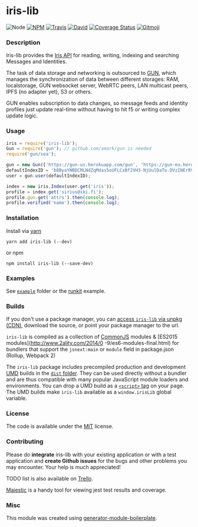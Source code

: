 # iris-lib

![Node](https://img.shields.io/node/v/iris-lib.svg?style=flat-square)
[![NPM](https://img.shields.io/npm/v/iris-lib.svg?style=flat-square)](https://www.npmjs.com/package/iris-lib)
[![Travis](https://img.shields.io/travis/irislib/iris-lib/master.svg?style=flat-square)](https://travis-ci.org/irislib/iris-lib)
[![David](https://img.shields.io/david/irislib/iris-lib.svg?style=flat-square)](https://david-dm.org/irislib/iris-lib)
[![Coverage Status](https://img.shields.io/coveralls/irislib/iris-lib.svg?style=flat-square)](https://coveralls.io/github/irislib/iris-lib)
[![Gitmoji](https://img.shields.io/badge/gitmoji-%20😜%20😍-FFDD67.svg?style=flat-square)](https://gitmoji.carloscuesta.me/)

### Description
Iris-lib provides the [Iris API](http://docs.iris.to/) for reading, writing, indexing and searching Messages and Identities.

The task of data storage and networking is outsourced to [GUN](https://github.com/amark/gun), which manages the synchronization of data between different storages: RAM, localstorage, GUN websocket server, WebRTC peers, LAN multicast peers, IPFS (no adapter yet), S3 or others.

GUN enables subscription to data changes, so message feeds and identity profiles just update real-time without having to hit f5 or writing complex update logic.

### Usage

```js
iris = require('iris-lib');
Gun = require('gun'); // github.com/amark/gun is needed
require('gun/sea');

gun = new Gun(['https://gun-us.herokuapp.com/gun', 'https://gun-eu.herokuapp.com/gun']);
defaultIndexID = 'b8ByaYNBDCMLNdZqMdas5oUFLCxBf2VH3-NjUulDaTo.DVzINErRVs6m5tyjAux6fcNfndadcgZVN5hLSwYTCLc';
user = gun.user(defaultIndexID);

index = new iris.Index(user.get('iris'));
profile = index.get('sirius@iki.fi');
profile.gun.get('attrs').then(console.log);
profile.verified('name').then(console.log);

```

### Installation

Install via [yarn](https://github.com/yarnpkg/yarn)

	yarn add iris-lib (--dev)

or npm

	npm install iris-lib (--save-dev)

### Examples

See [`example`](example/script.js) folder or the [runkit](https://runkit.com/irislib/iris-lib) example.

### Builds

If you don't use a package manager, you can [access `iris-lib` via unpkg (CDN)](https://unpkg.com/iris-lib/), download the source, or point your package manager to the url.

`iris-lib` is compiled as a collection of [CommonJS](http://webpack.github.io/docs/commonjs.html) modules & [ES2015 modules](http://www.2ality.com/2014/0
  -9/es6-modules-final.html) for bundlers that support the `jsnext:main` or `module` field in package.json (Rollup, Webpack 2)

The `iris-lib` package includes precompiled production and development [UMD](https://github.com/umdjs/umd) builds in the [`dist` folder](https://unpkg.com/iris-lib/dist/). They can be used directly without a bundler and are thus compatible with many popular JavaScript module loaders and environments. You can drop a UMD build as a [`<script>` tag](https://unpkg.com/iris-lib) on your page. The UMD builds make `iris-lib` available as a `window.irisLib` global variable.

### License

The code is available under the [MIT](LICENSE) license.

### Contributing

Please do **integrate** iris-lib with your existing application or with a test application and **create Github issues** for the bugs and other problems you may encounter. Your help is much appreciated!

TODO list is also available on [Trello](https://trello.com/b/8qUutkmP/iris).

[Majestic](https://github.com/Raathigesh/majestic) is a handy tool for viewing jest test results and coverage.

### Misc

This module was created using [generator-module-boilerplate](https://github.com/duivvv/generator-module-boilerplate).
